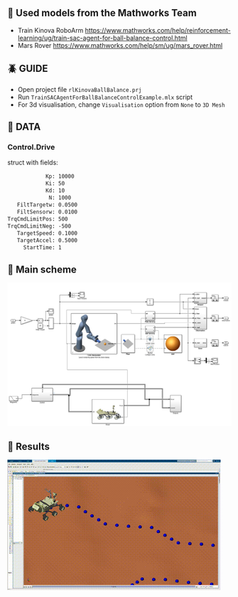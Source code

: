 ## 🦋 Used models from the Mathworks Team

- Train Kinova RoboArm https://www.mathworks.com/help/reinforcement-learning/ug/train-sac-agent-for-ball-balance-control.html
- Mars Rover https://www.mathworks.com/help/sm/ug/mars_rover.html
## 🪲 GUIDE

- Open project file `rlKinovaBallBalance.prj`
- Run `TrainSACAgentForBallBalanceControlExample.mlx` script
- For 3d visualisation, change `Visualisation` option from `None` to `3D Mesh`

## 🐧 DATA

### Control.Drive
struct with fields:

                Kp: 10000
                Ki: 50
                Kd: 10
                 N: 1000
       FiltTargetw: 0.0500
       FiltSensorw: 0.0100
    TrqCmdLimitPos: 500
    TrqCmdLimitNeg: -500
       TargetSpeed: 0.1000
       TargetAccel: 0.5000
         StartTime: 1
         
## 🐒 Main scheme

![alt text](https://github.com/zhus-dika/train_mars_rover-kinova_roboarm/blob/main/images/main_scheme.png)    

## 🦚 Results

![Alt Text](https://github.com/zhus-dika/train_mars_rover-kinova_roboarm/blob/main/data/output/kinovaBallBalanceAgent_with_mars_rover_act2_act3_v3/roboarm_act_2-3-6-7.gif)
